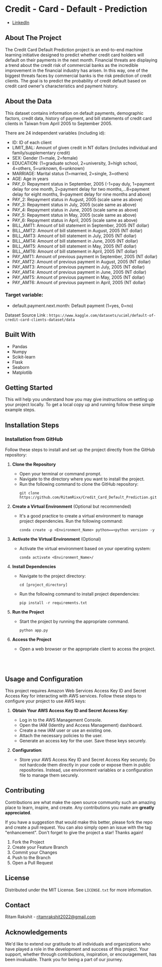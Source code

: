 # Credit - Card - Default - Prediction

- [LinkedIn](https://www.linkedin.com/in/ritam33)
  
## About The Project

The Credit Card Default Prediction project is an end-to-end machine learning initiative designed to predict whether credit card holders will default on their payments in the next month. Financial threats are displaying a trend about the credit risk of commercial banks as the incredible improvement in the financial industry has arisen. In this way, one of the  biggest threats faces by commercial banks is the risk prediction of credit clients. The goal is to predict the probability of credit default based on credit card owner's characteristics and payment history.

## About the Data

This dataset contains information on default payments, demographic factors, credit data, history of payment, and bill statements of credit card clients in Taiwan from April 2005 to September 2005.

There are 24 independent variables (including id):

 - ID: ID of each client
 - LIMIT_BAL: Amount of given credit in NT dollars (includes individual and family/supplementary credit)
 - SEX: Gender (1=male, 2=female)
 - EDUCATION: (1=graduate school, 2=university, 3=high school, 4=others, 5=unknown, 6=unknown)
 - MARRIAGE: Marital status (1=married, 2=single, 3=others)
 - AGE: Age in years
 - PAY_0: Repayment status in September, 2005 (-1=pay duly, 1=payment delay for one month, 2=payment delay for two months,...8=payment delay for eight months, 9=payment delay for nine months and above)
 - PAY_2: Repayment status in August, 2005 (scale same as above)
 - PAY_3: Repayment status in July, 2005 (scale same as above)
 - PAY_4: Repayment status in June, 2005 (scale same as above)
 - PAY_5: Repayment status in May, 2005 (scale same as above)
 - PAY_6: Repayment status in April, 2005 (scale same as above)
 - BILL_AMT1: Amount of bill statement in September, 2005 (NT dollar)
 - BILL_AMT2: Amount of bill statement in August, 2005 (NT dollar)
 - BILL_AMT3: Amount of bill statement in July, 2005 (NT dollar)
 - BILL_AMT4: Amount of bill statement in June, 2005 (NT dollar)
 - BILL_AMT5: Amount of bill statement in May, 2005 (NT dollar)
 - BILL_AMT6: Amount of bill statement in April, 2005 (NT dollar)
 - PAY_AMT1: Amount of previous payment in September, 2005 (NT dollar)
 - PAY_AMT2: Amount of previous payment in August, 2005 (NT dollar)
 - PAY_AMT3: Amount of previous payment in July, 2005 (NT dollar)
 - PAY_AMT4: Amount of previous payment in June, 2005 (NT dollar)
 - PAY_AMT5: Amount of previous payment in May, 2005 (NT dollar)
 - PAY_AMT6: Amount of previous payment in April, 2005 (NT dollar)

### Target variable: 
- default.payment.next.month: Default payment (1=yes, 0=no)
  

Dataset Source Link : ```https://www.kaggle.com/datasets/uciml/default-of-credit-card-clients-dataset/data```

## Built With

 - Pandas
 - Numpy
 - Scikit-learn
 - Flask
 - Seaborn
 - Matplotlib


## Getting Started

This will help you understand how you may give instructions on setting up your project locally.
To get a local copy up and running follow these simple example steps.

## Installation Steps

### Installation from GitHub

Follow these steps to install and set up the project directly from the GitHub repository:

1. **Clone the Repository**
   - Open your terminal or command prompt.
   - Navigate to the directory where you want to install the project.
   - Run the following command to clone the GitHub repository:
     ```
     git clone https://github.com/RitamRixx/Credit_Card_Default_Prediction.git
     ```

2. **Create a Virtual Environment** (Optional but recommended)
   - It's a good practice to create a virtual environment to manage project dependencies. Run the following command:
     ```
     conda create -p <Environment_Name> python==<python version> -y
     ```

3. **Activate the Virtual Environment** (Optional)
   - Activate the virtual environment based on your operating system:
       ```
       conda activate <Environment_Name>/
       ```

4. **Install Dependencies**
   - Navigate to the project directory:
     ```
     cd [project_directory]
     ```
   - Run the following command to install project dependencies:
     ```
     pip install -r requirements.txt
     ```

5. **Run the Project**
   - Start the project by running the appropriate command.
     ```
     python app.py
     ```

6. **Access the Project**
   - Open a web browser or the appropriate client to access the project.
  
<br><br>

##  Usage and Configuration

This project requires Amazon Web Services Access Key ID and Secret Access Key for interacting with AWS services. Follow these steps to configure your project to use AWS keys:

1. **Obtain Your AWS Access Key ID and Secret Access Key**:
   - Log in to the AWS Management Console.
   - Open the IAM (Identity and Access Management) dashboard.
   - Create a new IAM user or use an existing one.
   - Attach the necessary policies to the user.
   - Generate an access key for the user. Save these keys securely.

2. **Configuration**:
   - Store your AWS Access Key ID and Secret Access Key securely. Do not hardcode them directly in your code or expose them in public repositories. Instead, use environment variables or a configuration file to manage them securely.


## Contributing

Contributions are what make the open source community such an amazing place to learn, inspire, and create. Any contributions you make are **greatly appreciated**.

If you have a suggestion that would make this better, please fork the repo and create a pull request. You can also simply open an issue with the tag "enhancement".
Don't forget to give the project a star! Thanks again!

1. Fork the Project
2. Create your Feature Branch
3. Commit your Changes
4. Push to the Branch
5. Open a Pull Request

## License

Distributed under the MIT License. See `LICENSE.txt` for more information.


## Contact

Ritam Rakshit - [ritamrakshit2022@gmail.com](ritamrakshit2022@gmail.com)


## Acknowledgements

We'd like to extend our gratitude to all individuals and organizations who have played a role in the development and success of this project. Your support, whether through contributions, inspiration, or encouragement, has been invaluable. Thank you for being a part of our journey.
